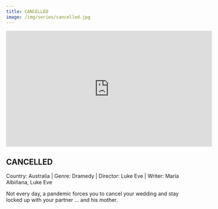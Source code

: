 ```yaml
---
title: CANCELLED
image: /img/series/cancelled.jpg
---
```

<iframe width="560" height="315" src="https://www.youtube-nocookie.com/embed/Uk07zS6kqeE" frameborder="0" allow="accelerometer; autoplay; encrypted-media; gyroscope; picture-in-picture" allowfullscreen></iframe>

## CANCELLED
Country: Australia | Genre: Dramedy | Director: Luke Eve | Writer: María Albiñana, Luke Eve

Not every day, a pandemic forces you to cancel your wedding and stay locked up with your partner ... and his mother.